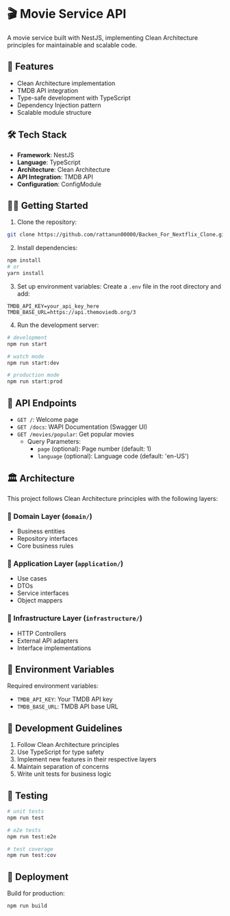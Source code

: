 # 🎬 Movie Service API

A movie service built with NestJS, implementing Clean Architecture principles for maintainable and scalable code.


## 🚀 Features

- Clean Architecture implementation
- TMDB API integration
- Type-safe development with TypeScript
- Dependency Injection pattern
- Scalable module structure

## 🛠 Tech Stack

- **Framework**: NestJS
- **Language**: TypeScript
- **Architecture**: Clean Architecture
- **API Integration**: TMDB API
- **Configuration**: ConfigModule

## 🏃‍♂️ Getting Started

1. Clone the repository:
```bash
git clone https://github.com/rattanun00000/Backen_For_Nextflix_Clone.git
```

2. Install dependencies:
```bash
npm install
# or
yarn install
```

3. Set up environment variables:
Create a `.env` file in the root directory and add:
```env
TMDB_API_KEY=your_api_key_here
TMDB_BASE_URL=https://api.themoviedb.org/3
```

4. Run the development server:
```bash
# development
npm run start

# watch mode
npm run start:dev

# production mode
npm run start:prod
```

## 🔌 API Endpoints

- `GET /`: Welcome page
- `GET /docs`: WAPI Documentation (Swagger UI)
- `GET /movies/popular`: Get popular movies
  - Query Parameters:
    - `page` (optional): Page number (default: 1)
    - `language` (optional): Language code (default: 'en-US')

## 🏛 Architecture

This project follows Clean Architecture principles with the following layers:

### 🎯 Domain Layer (`domain/`)
- Business entities
- Repository interfaces
- Core business rules

### 💼 Application Layer (`application/`)
- Use cases
- DTOs
- Service interfaces
- Object mappers

### 🔧 Infrastructure Layer (`infrastructure/`)
- HTTP Controllers
- External API adapters
- Interface implementations

## 🔐 Environment Variables

Required environment variables:

- `TMDB_API_KEY`: Your TMDB API key
- `TMDB_BASE_URL`: TMDB API base URL

## 📝 Development Guidelines

1. Follow Clean Architecture principles
2. Use TypeScript for type safety
3. Implement new features in their respective layers
4. Maintain separation of concerns
5. Write unit tests for business logic

## 🧪 Testing

```bash
# unit tests
npm run test

# e2e tests
npm run test:e2e

# test coverage
npm run test:cov
```

## 🚀 Deployment

Build for production:

```bash
npm run build
```
